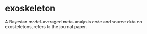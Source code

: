 # exoskeleton
A Bayesian model-averaged  meta-analysis code and source data on exoskeletons, refers to the journal paper.
